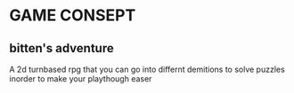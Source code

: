# GAME CONSEPT
## bitten's adventure
A 2d turnbased rpg that you can go into differnt demitions to solve puzzles inorder to make your playthough easer